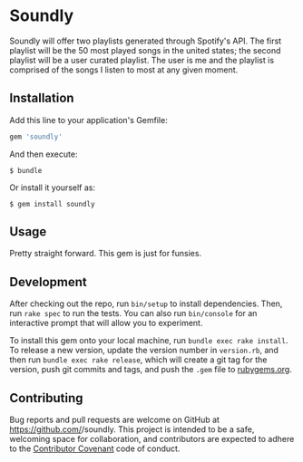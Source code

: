 # Soundly

Soundly will offer two playlists generated through Spotify's API. The first playlist will be the 50 most played songs in the united states; the second playlist will be a user curated playlist. The user is me and the playlist is comprised of the songs I listen to most at any given moment.

## Installation

Add this line to your application's Gemfile:

```ruby
gem 'soundly'
```

And then execute:

    $ bundle

Or install it yourself as:

    $ gem install soundly

## Usage

Pretty straight forward. This gem is just for funsies.

## Development

After checking out the repo, run `bin/setup` to install dependencies. Then, run `rake spec` to run the tests. You can also run `bin/console` for an interactive prompt that will allow you to experiment.

To install this gem onto your local machine, run `bundle exec rake install`. To release a new version, update the version number in `version.rb`, and then run `bundle exec rake release`, which will create a git tag for the version, push git commits and tags, and push the `.gem` file to [rubygems.org](https://rubygems.org).

## Contributing

Bug reports and pull requests are welcome on GitHub at https://github.com/<github username>/soundly. This project is intended to be a safe, welcoming space for collaboration, and contributors are expected to adhere to the [Contributor Covenant](http://contributor-covenant.org) code of conduct.
